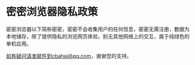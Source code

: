 # 密密浏览器隐私政策
密密浏览器以下简称密密，密密不会收集用户的任何信息，密密无需注册，数据为本地储存，除了提供隐私的浏览网页体验，别无其他网络上的交互，属于纯绿色的单机应用。  

如有疑问请发邮件到cbahai@qq.com，谢谢您的支持。
